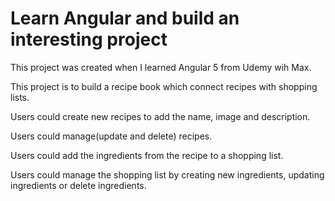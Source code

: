 # Learn Angular and build an interesting project

This project was created when I learned Angular 5 from Udemy wih Max. 

This project is to build a recipe book which connect recipes with shopping lists.

Users could create new recipes to add the name, image and description.

Users could manage(update and delete) recipes.

Users could add the ingredients from the recipe to a shopping list.

Users could manage the shopping list by creating new ingredients, updating ingredients or delete ingredients.

